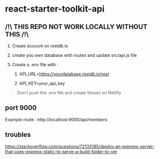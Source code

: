# react-starter-toolkit-api

## /!\ THIS REPO NOT WORK LOCALLY WITHOUT THIS /!\

1. Create account on restdb.io

2. create you own database with routes and update src/api.js file

3. Create a .env file with :

   1. API_URL=https://yourdatabase.restdb.io/rest

   2. API_KEY=your_api_key

> Don't push the .env file and create theses on Netlify

## port 9000

Example route : http://localhost:9000/api/members

## troubles

https://stackoverflow.com/questions/72133185/deploy-an-express-server-that-uses-express-static-to-serve-a-build-folder-to-ver
